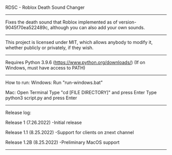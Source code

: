 RDSC - Roblox Death Sound Changer
___________________________________________________
Fixes the death sound that Roblox implemented as of version-9045f70ea522489c, although you can also add your own sounds.
___________________________________________________
This project is licensed under MIT, which allows anybody to modify it, whether publicly or privately, if they wish.
___________________________________________________
Requires Python 3.9.6 (https://www.python.org/downloads/) (If on Windows, must have access to PATH)
___________________________________________________
How to run:
Windows:
Run "run-windows.bat"

Mac:
Open Terminal
Type "cd [FILE DIRECTORY]" and press Enter
Type python3 script.py and press Enter
___________________________________________________
Release log:

Release 1 (7.26.2022)
-Initial release

Release 1.1 (8.25.2022)
-Support for clients on znext channel

Release 1.2B (8.25.2022)
-Preliminary MacOS support
___________________________________________________
